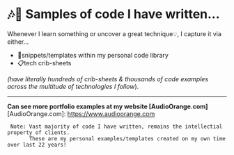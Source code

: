 # :notes::tangerine: Samples of code I have written... 

Whenever I learn something or uncover a great technique:bulb:, I capture it via either...  
- :pushpin:snippets/templates within my personal code library  
- :clipboard:tech crib-sheets 

*(have literally hundreds of crib-sheets & thousands of code examples across the multitude of technologies I follow*).

---
**Can see more portfolio examples at my website [AudioOrange.com]**		
[AudioOrange.com]: https://www.audioorange.com
 
 
```
 Note: Vast majority of code I have written, remains the intellectial property of clients. 
       These are my personal examples/templates created on my own time over last 22 years!
```
